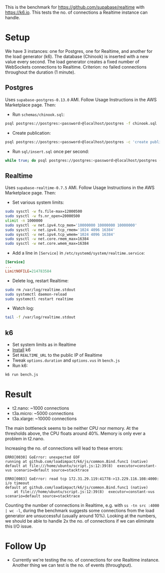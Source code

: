 This is the benchmark for https://github.com/supabase/realtime with https://k6.io. This tests the no. of connections a Realtime instance can handle.

# Setup
We have 3 instances: one for Postgres, one for Realtime, and another for the load generator (k6). The database (Chinook) is inserted with a new value every second. The load generator creates a fixed number of WebSockets connections to Realtime. Criterion: no failed connections throughout the duration (1 minute).

## Postgres
Uses `supabase-postgres-0.13.0` AMI. Follow Usage Instructions in the AWS Marketplace page. Then:
- Run `schemas/chinook.sql`:
```sh
psql postgres://postgres:<password>@localhost/postgres -f chinook.sql
```
- Create publication:
```sh
psql postgres://postgres:<password>@localhost/postgres -c 'create publication supabase_realtime for all tables'
```
- Run `sql/insert.sql` once per second:
```sh
while true; do psql postgres://postgres:<password>@localhost/postgres -f insert.sql; sleep 1; done
```
## Realtime
Uses `supabase-realtime-0.7.5` AMI. Follow Usage Instructions in the AWS Marketplace page. Then:
- Set various system limits:
```sh
sudo sysctl -w fs.file-max=12000500
sudo sysctl -w fs.nr_open=20000500
ulimit -n 1000000
sudo sysctl -w net.ipv4.tcp_mem='10000000 10000000 10000000'
sudo sysctl -w net.ipv4.tcp_rmem='1024 4096 16384'
sudo sysctl -w net.ipv4.tcp_wmem='1024 4096 16384'
sudo sysctl -w net.core.rmem_max=16384
sudo sysctl -w net.core.wmem_max=16384
```
- Add a line in `[Service]` in `/etc/systemd/system/realtime.service`:
```ini
[Service]
...
LimitNOFILE=214783584
```
- Delete log, restart Realtime:
```sh
sudo rm /var/log/realtime.stdout
sudo systemctl daemon-reload
sudo systemctl restart realtime
```
- Watch log:
```sh
tail -f /var/log/realtime.stdout
```
## k6
- Set system limits as in Realtime
- [Install](https://k6.io/docs/getting-started/installation) k6
- Set `REALTIME_URL` to the public IP of Realtime
- Tweak `options.duration` and `options.vus` in `bench.js` 
- Run k6:
```sh
k6 run bench.js
```

# Result
- t2.nano: ~1000 connections
- t3a.micro: ~5000 connections
- t3a.xlarge: ~10000 connections

The main bottleneck seems to be neither CPU nor memory. At the thresholds above, the CPU floats around 40%. Memory is only ever a problem in t2.nano.

Increasing the no. of connections will lead to these errors:

```
ERRO[0030] GoError: unexpected EOF
running at github.com/loadimpact/k6/js/common.Bind.func1 (native)
default at file:///home/ubuntu/script.js:12:39(8)  executor=constant-vus scenario=default source=stacktrace
```

```
ERRO[0083] GoError: read tcp 172.31.29.119:41778->13.229.116.108:4000: i/o timeout
default at github.com/loadimpact/k6/js/common.Bind.func1 (native)
	at file:///home/ubuntu/script.js:12:39(8)  executor=constant-vus scenario=default source=stacktrace
```

Counting the number of connections in Realtime, e.g. with `ss -tn src :4000 | wc -l`, during the benchmark suggests some connections from the load generator are unsuccessful (usually around 10%). Looking at the numbers, we should be able to handle 2x the no. of connections if we can eliminate this I/O issue.

# Follow Up
- Currently we're testing the no. of connections for one Realtime instance. Another thing we can test is the no. of events (throughput).
